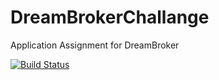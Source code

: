 # DreamBrokerChallange
Application Assignment for DreamBroker

[![Build Status](https://travis-ci.com/sampad789/DreamBrokerChallange.svg?token=vEpfkN2fnpUh41zsf3Vg&branch=master)](https://travis-ci.com/sampad789/DreamBrokerChallange)
